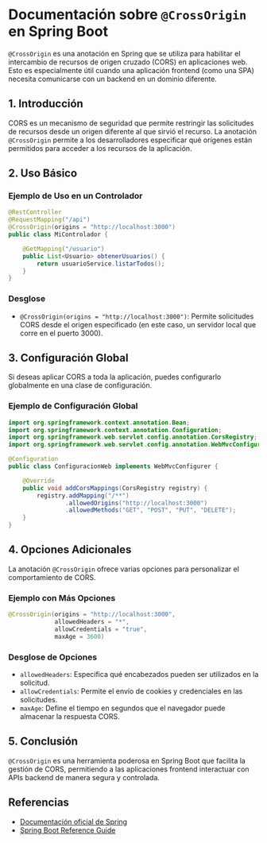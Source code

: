 # Documentación sobre `@CrossOrigin` en Spring Boot

`@CrossOrigin` es una anotación en Spring que se utiliza para habilitar el intercambio de recursos de origen cruzado (CORS) en aplicaciones web. Esto es especialmente útil cuando una aplicación frontend (como una SPA) necesita comunicarse con un backend en un dominio diferente.

## 1. Introducción

CORS es un mecanismo de seguridad que permite restringir las solicitudes de recursos desde un origen diferente al que sirvió el recurso. La anotación `@CrossOrigin` permite a los desarrolladores especificar qué orígenes están permitidos para acceder a los recursos de la aplicación.

## 2. Uso Básico

### Ejemplo de Uso en un Controlador

```java
@RestController
@RequestMapping("/api")
@CrossOrigin(origins = "http://localhost:3000")
public class MiControlador {

    @GetMapping("/usuario")
    public List<Usuario> obtenerUsuarios() {
        return usuarioService.listarTodos();
    }
}
```

### Desglose

- `@CrossOrigin(origins = "http://localhost:3000")`: Permite solicitudes CORS desde el origen especificado (en este caso, un servidor local que corre en el puerto 3000).

## 3. Configuración Global

Si deseas aplicar CORS a toda la aplicación, puedes configurarlo globalmente en una clase de configuración.

### Ejemplo de Configuración Global

```java
import org.springframework.context.annotation.Bean;
import org.springframework.context.annotation.Configuration;
import org.springframework.web.servlet.config.annotation.CorsRegistry;
import org.springframework.web.servlet.config.annotation.WebMvcConfigurer;

@Configuration
public class ConfiguracionWeb implements WebMvcConfigurer {

    @Override
    public void addCorsMappings(CorsRegistry registry) {
        registry.addMapping("/**")
                .allowedOrigins("http://localhost:3000")
                .allowedMethods("GET", "POST", "PUT", "DELETE");
    }
}
```

## 4. Opciones Adicionales

La anotación `@CrossOrigin` ofrece varias opciones para personalizar el comportamiento de CORS.

### Ejemplo con Más Opciones

```java
@CrossOrigin(origins = "http://localhost:3000", 
             allowedHeaders = "*", 
             allowCredentials = "true", 
             maxAge = 3600)
```

### Desglose de Opciones

- `allowedHeaders`: Especifica qué encabezados pueden ser utilizados en la solicitud.
- `allowCredentials`: Permite el envío de cookies y credenciales en las solicitudes.
- `maxAge`: Define el tiempo en segundos que el navegador puede almacenar la respuesta CORS.

## 5. Conclusión

`@CrossOrigin` es una herramienta poderosa en Spring Boot que facilita la gestión de CORS, permitiendo a las aplicaciones frontend interactuar con APIs backend de manera segura y controlada.

## Referencias

- [Documentación oficial de Spring](https://docs.spring.io/spring-framework/docs/current/javadoc-api/org/springframework/web/bind/annotation/CrossOrigin.html)
- [Spring Boot Reference Guide](https://docs.spring.io/spring-boot/docs/current/reference/htmlsingle/)
